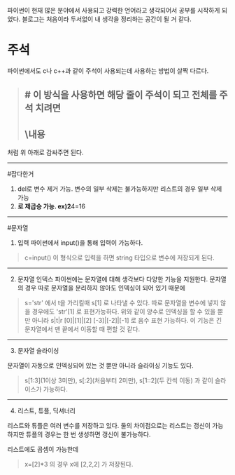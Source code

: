 파이썬이 현재 많은 분야에서 사용되고 강력한 언어라고 생각되어서 공부를 시작하게 되었다. 블로그는 처음이라 두서없이 내 생각을 정리하는 공간이 될 거 같다.

# 주석
파이썬에서도 c나 c++과 같이 주석이 사용되는데 사용하는 방법이 살짝 다르다.
>\#
이 방식을 사용하면 해당 줄이 주석이 되고 전체를 주석 치려면
>---
>\내용
>---
처럼 위 아래로 감싸주면 된다.

***

#잡다한거
1. del로 변수 제거 가능. 변수의 일부 삭제는 불가능하지만 리스트의 경우 일부 삭제 가능
2. **로 제곱승 가능. ex)2**4=16

***

#문자열
1. 입력
파이썬에서 input()을 통해 입력이 가능하다. 
>c=input()
이 형식으로 입력을 하면 string 타입으로 변수에 저장되게 된다.

---

2. 문자열 인덱스
파이썬에는 문자열에 대해 생각보다 다양한 기능을 지원한다.
문자열의 경우 따로 문자열을 분리하지 않아도 인덱싱이 되어 있기 때문에 
>s='str'
에서 t을 가리킬때
>s[1]
로 나타낼 수 있다.
따로 문자열을 변수에 넣지 않을 경우에도
>'str'[1]
로 표현가능하다. 
위와 같이 양수로 인덱싱을 할 수 있을 뿐만 아니라
>s|t|r
>[0]|[1]|[2]
>[-3]|[-2]|[-1]
로 음수 표현 가능하다. 이 기능은 긴 문자열에서 맨 끝에서 이동할 때 편할 것 같다.

---

3. 문자열 슬라이싱

문자열이 자동으로 인덱싱되어 있는 것 뿐만 아니라 슬라이싱 기능도 있다. 
>s[1:3](1이상 3미만), s[:2](처음부터 2미만), s[1::2](두 칸씩 이동)
과 같이 슬라이스가 가능하다.

---

4. 리스트, 튜플, 딕셔너리

리스트와 튜플은 여러 변수를 저장하고 있다. 둘의 차이점으로는 리스트는 갱신이 가능하지만 튜플의 경우는 한 번 생성하면 갱신이 불가능하다.

리스트에도 곱셈이 가능한데
>x=[2]*3
의 경우 x에 
>[2,2,2]
가 저장된다.
